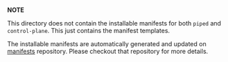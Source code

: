 **NOTE**

This directory does not contain the installable manifests for both `piped` and `control-plane`.
This just contains the manifest templates.

The installable manifests are automatically generated and updated on [manifests](https://github.com/pipe-cd/manifests) repository.
Please checkout that repository for more details.
